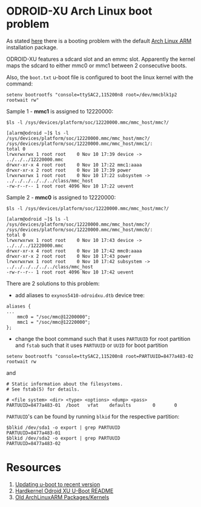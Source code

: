 # ODROID-XU Arch Linux boot problem
As stated [here][odroidxu-stuck-at-boot] there is a booting problem with the default 
[Arch Linux ARM][odroidxu-archlinux-tarball] installation package.

ODROID-XU features a sdcard slot and an emmc slot. Apparently the kernel
maps the sdcard to either mmc0 or mmc1 between 2 consecutive boots.

Also, the `boot.txt` u-boot file is configured to boot the linux kernel with the command:
```text
setenv bootrootfs "console=ttySAC2,115200n8 root=/dev/mmcblk1p2 rootwait rw"
```

Sample 1 - **mmc1** is assigned to 12220000:
```shell
$ls -l /sys/devices/platform/soc/12220000.mmc/mmc_host/mmc?/
```
```text
[alarm@odroid ~]$ ls -l /sys/devices/platform/soc/12220000.mmc/mmc_host/mmc?/
/sys/devices/platform/soc/12220000.mmc/mmc_host/mmc1/:
total 0
lrwxrwxrwx 1 root root    0 Nov 10 17:39 device -> ../../../12220000.mmc
drwxr-xr-x 4 root root    0 Nov 10 17:22 mmc1:aaaa
drwxr-xr-x 2 root root    0 Nov 10 17:39 power
lrwxrwxrwx 1 root root    0 Nov 10 17:22 subsystem -> ../../../../../../class/mmc_host
-rw-r--r-- 1 root root 4096 Nov 10 17:22 uevent
```

Sample 2 - **mmc0** is assigned to 12220000:
```shell
$ls -l /sys/devices/platform/soc/12220000.mmc/mmc_host/mmc?/
```
```text
[alarm@odroid ~]$ ls -l /sys/devices/platform/soc/12220000.mmc/mmc_host/mmc?/
/sys/devices/platform/soc/12220000.mmc/mmc_host/mmc0/:
total 0
lrwxrwxrwx 1 root root    0 Nov 10 17:43 device -> ../../../12220000.mmc
drwxr-xr-x 4 root root    0 Nov 10 17:42 mmc0:aaaa
drwxr-xr-x 2 root root    0 Nov 10 17:43 power
lrwxrwxrwx 1 root root    0 Nov 10 17:42 subsystem -> ../../../../../../class/mmc_host
-rw-r--r-- 1 root root 4096 Nov 10 17:42 uevent
```

There are 2 solutions to this problem:
- add aliases to `exynos5410-odroidxu.dtb` device tree:
```text
aliases {
...
    mmc0 = "/soc/mmc@12200000";
    mmc1 = "/soc/mmc@12220000";
};
```
- change the boot command such that it uses `PARTUUID` for root partition 
and `fstab` such that it uses `PARTUUID` or `UUID` for boot partition
```text
setenv bootrootfs "console=ttySAC2,115200n8 root=PARTUUID=8477a483-02 rootwait rw
```
and 
```text
# Static information about the filesystems.
# See fstab(5) for details.

# <file system> <dir> <type> <options> <dump> <pass>
PARTUUID=8477a483-01  /boot   vfat    defaults        0       0
```
`PARTUUID`'s can be found by running `blkid` for the respective partition:
```shell
$blkid /dev/sda1 -o export | grep PARTUUID
PARTUUID=8477a483-01
$blkid /dev/sda2 -o export | grep PARTUUID
PARTUUID=8477a483-02
```

# Resources
1. [Updating u-boot to recent version][odroidxu-stuck-at-boot]
2. [Hardkernel Odroid XU U-Boot README][odroidxu-archlinux-tarball]
3. [Old ArchLinuxARM Packages/Kernels][old-linux-packages]

[odroidxu-archlinux-tarball]: https://archlinuxarm.org/platforms/armv7/samsung/odroid-xu
[odroidxu-stuck-at-boot]: https://archlinuxarm.org/forum/viewtopic.php?f=47&t=15645&sid=774fc0aa57a2750902ef86eaf1f75a40
[old-linux-packages]: http://tardis.tiny-vps.com/aarm/packages/l/linux-armv7/


